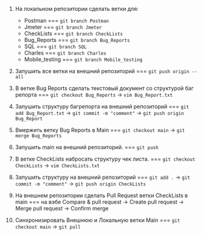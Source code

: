 1. На локальном репозитории сделать ветки для:
    - Postman === `git branch Postman`
    - Jmeter === `git branch Jmeter`
    - CheckLists === `git branch CheckLists`
    - Bug_Reports === `git branch Bug_Reports`
    - SQL === `git branch SQL`
    - Charles === `git branch Charles`
    - Mobile_testing === `git branch Mobile_testing`

2. Запушить все ветки на внешний репозиторий === `git push origin --all`
3. В ветке Bug Reports сделать текстовый документ со структурой баг репорта === `git checkout Bug_Reports` -> `vim Bug_Report.txt`
4. Запушить структуру багрепорта на внешний репозиторий === `git add Bug_Report.txt` -> `git commit -m "comment"` -> `git push origin Bug_Report`
6. Вмержить ветку Bug Reports в Main === `git checkout main` -> `git merge Bug_Reports`
7. Запушить main на внешний репозиторий. === `git push`
8. В ветке CheckLists набросать структуру чек листа. === `git checkout CheckLists` -> `vim CheckLists.txt` 
9. Запушить структуру на внешний репозиторий === `git add .` -> `git commit -m "comment"` -> `git push origin CheckLists`
10. На внешнем репозитории сделать Pull Request ветки CheckLists в main === на вэбе Compare & pull request -> Create pull request -> Merge pull request -> Confirm merge 
11. Синхронизировать Внешнюю и Локальную ветки Main === `git checkout main` -> `git pull`
